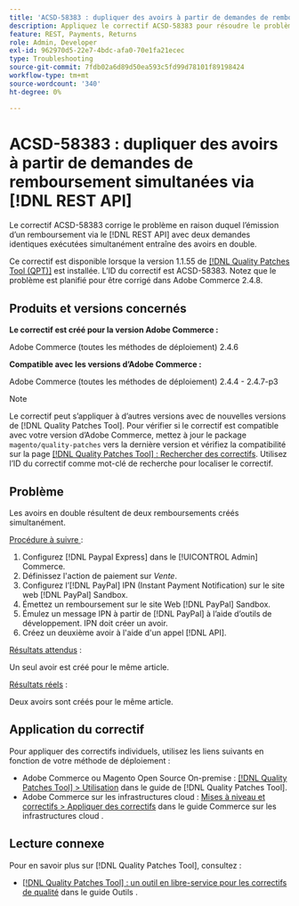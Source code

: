 ```yaml
---
title: 'ACSD-58383 : dupliquer des avoirs à partir de demandes de remboursement simultanées via  [!DNL REST API]'
description: Appliquez le correctif ACSD-58383 pour résoudre le problème d’Adobe Commerce en raison duquel l’émission d’un remboursement via le avec deux demandes identiques exécutées simultanément crée  [!DNL REST API]  avoirs en double.
feature: REST, Payments, Returns
role: Admin, Developer
exl-id: 962970d5-22e7-4bdc-afa0-70e1fa21ecec
type: Troubleshooting
source-git-commit: 7fdb02a6d89d50ea593c5fd99d78101f89198424
workflow-type: tm+mt
source-wordcount: '340'
ht-degree: 0%

---
```


# ACSD-58383 : dupliquer des avoirs à partir de demandes de remboursement simultanées via [!DNL REST API]

Le correctif ACSD-58383 corrige le problème en raison duquel l’émission d’un remboursement via le [!DNL REST API] avec deux demandes identiques exécutées simultanément entraîne des avoirs en double.

Ce correctif est disponible lorsque la version 1.1.55 de [[!DNL Quality Patches Tool (QPT)]](/help/tools/quality-patches-tool/quality-patches-tool-to-self-serve-quality-patches.md) est installée. L’ID du correctif est ACSD-58383. Notez que le problème est planifié pour être corrigé dans Adobe Commerce 2.4.8.

## Produits et versions concernés

**Le correctif est créé pour la version Adobe Commerce :**

Adobe Commerce (toutes les méthodes de déploiement) 2.4.6

**Compatible avec les versions d’Adobe Commerce :**

Adobe Commerce (toutes les méthodes de déploiement) 2.4.4 - 2.4.7-p3


>[!NOTE]
>
>Le correctif peut s’appliquer à d’autres versions avec de nouvelles versions de [!DNL Quality Patches Tool]. Pour vérifier si le correctif est compatible avec votre version d’Adobe Commerce, mettez à jour le package `magento/quality-patches` vers la dernière version et vérifiez la compatibilité sur la page [[!DNL Quality Patches Tool] : Rechercher des correctifs](https://experienceleague.adobe.com/tools/commerce-quality-patches/index.html?lang=fr). Utilisez l’ID du correctif comme mot-clé de recherche pour localiser le correctif.

## Problème

Les avoirs en double résultent de deux remboursements créés simultanément.

<u>Procédure à suivre </u> :

1. Configurez [!DNL Paypal Express] dans le [!UICONTROL Admin] Commerce.
1. Définissez l&#39;action de paiement sur *Vente*.
1. Configurez l’[!DNL PayPal] IPN (Instant Payment Notification) sur le site web [!DNL PayPal] Sandbox.
1. Émettez un remboursement sur le site Web [!DNL PayPal] Sandbox.
1. Émulez un message IPN à partir de [!DNL PayPal] à l’aide d’outils de développement. IPN doit créer un avoir.
1. Créez un deuxième avoir à l&#39;aide d&#39;un appel [!DNL API].

<u>Résultats attendus</u> :

Un seul avoir est créé pour le même article.


<u>Résultats réels</u> :

Deux avoirs sont créés pour le même article.

## Application du correctif

Pour appliquer des correctifs individuels, utilisez les liens suivants en fonction de votre méthode de déploiement :

* Adobe Commerce ou Magento Open Source On-premise : [[!DNL Quality Patches Tool] > Utilisation](/help/tools/quality-patches-tool/usage.md) dans le guide de [!DNL Quality Patches Tool].
* Adobe Commerce sur les infrastructures cloud : [Mises à niveau et correctifs > Appliquer des correctifs](https://experienceleague.adobe.com/docs/commerce-cloud-service/user-guide/develop/upgrade/apply-patches.html?lang=fr) dans le guide Commerce sur les infrastructures cloud .


## Lecture connexe

Pour en savoir plus sur [!DNL Quality Patches Tool], consultez :

* [[!DNL Quality Patches Tool] : un outil en libre-service pour les correctifs de qualité](/help/tools/quality-patches-tool/quality-patches-tool-to-self-serve-quality-patches.md) dans le guide Outils .
